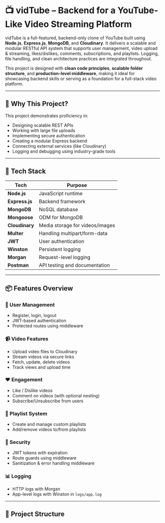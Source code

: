 # 📺 vidTube – Backend for a YouTube-Like Video Streaming Platform

vidTube is a full-featured, backend-only clone of YouTube built using **Node.js**, **Express.js**, **MongoDB**, and **Cloudinary**. It delivers a scalable and modular RESTful API system that supports user management, video upload & streaming, likes/dislikes, comments, subscriptions, and playlists. Logging, file handling, and clean architecture practices are integrated throughout.

This project is designed with **clean code principles**, **scalable folder structure**, and **production-level middleware**, making it ideal for showcasing backend skills or serving as a foundation for a full-stack video platform.

---

## 🧠 Why This Project?

This project demonstrates proficiency in:
- Designing scalable REST APIs
- Working with large file uploads
- Implementing secure authentication
- Creating a modular Express backend
- Connecting external services (like Cloudinary)
- Logging and debugging using industry-grade tools

---

## 🚀 Tech Stack

| Tech             | Purpose                                |
|------------------|----------------------------------------|
| **Node.js**      | JavaScript runtime                     |
| **Express.js**   | Backend framework                      |
| **MongoDB**      | NoSQL database                         |
| **Mongoose**     | ODM for MongoDB                        |
| **Cloudinary**   | Media storage for videos/images        |
| **Multer**       | Handling multipart/form-data           |
| **JWT**          | User authentication                    |
| **Winston**      | Persistent logging                     |
| **Morgan**       | Request-level logging                  |
| **Postman**      | API testing and documentation          |

---

## 📦 Features Overview

### 👤 User Management
- Register, login, logout
- JWT-based authentication
- Protected routes using middleware

### 📹 Video Features
- Upload video files to Cloudinary
- Stream videos via secure links
- Fetch, update, delete videos
- Track views and upload time

### ❤️ Engagement
- Like / Dislike videos
- Comment on videos (with optional nesting)
- Subscribe/Unsubscribe from users

### 📁 Playlist System
- Create and manage custom playlists
- Add/remove videos to/from playlists

### 🔐 Security
- JWT tokens with expiration
- Route guards using middleware
- Sanitization & error handling middleware

### 📊 Logging
- HTTP logs with Morgan
- App-level logs with Winston in `logs/app.log`

---

## 🧾 Project Structure

